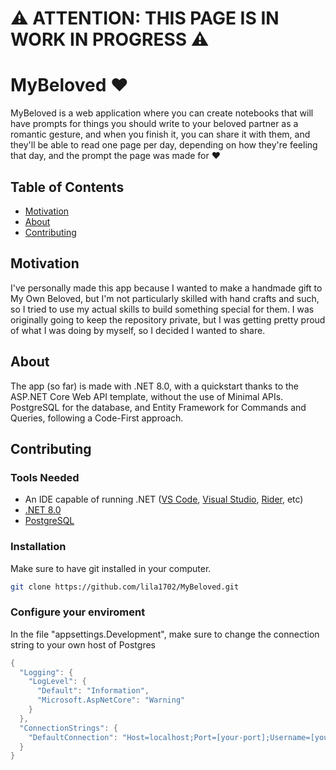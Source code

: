 # ⚠️ ATTENTION: THIS PAGE IS IN WORK IN PROGRESS ⚠️
<!--<img src="./src/img/MyBeloved-Logo.svg"/>-->
# MyBeloved ❤️

MyBeloved is a web application where you can create notebooks that will have prompts for things you should write to your beloved partner as a romantic gesture, and when you finish it, you can share it with them, and they'll be able to read one page per day, depending on how they're feeling that day, and the prompt the page was made for ❤️

## Table of Contents
- [Motivation](#Motivation)
- [About](#About)
- [Contributing](#Contributing)

## Motivation

I've personally made this app because I wanted to make a handmade gift to My Own Beloved, but I'm not particularly skilled with hand crafts and such, so I tried to use my actual skills to build something special for them. I was originally going to keep the repository private, but I was getting pretty proud of what I was doing by myself, so I decided I wanted to share.

## About

The app (so far) is made with .NET 8.0, with a quickstart thanks to the ASP.NET Core Web API template, without the use of Minimal APIs. PostgreSQL for the database, and Entity Framework for Commands and Queries, following a Code-First approach.

## Contributing

### Tools Needed
- An IDE capable of running .NET ([VS Code](https://code.visualstudio.com/download), [Visual Studio](https://visualstudio.microsoft.com/pt-br/downloads/), [Rider](https://www.jetbrains.com/pt-br/rider/), etc)
- [.NET 8.0](https://dotnet.microsoft.com/pt-br/download/dotnet/8.0)
- [PostgreSQL](https://www.postgresql.org/download/)

### Installation

Make sure to have git installed in your computer.

```bash
git clone https://github.com/lila1702/MyBeloved.git
```

### Configure your enviroment

In the file "appsettings.Development", make sure to change the connection string to your own host of Postgres
```c#
{
  "Logging": {
    "LogLevel": {
      "Default": "Information",
      "Microsoft.AspNetCore": "Warning"
    }
  },
  "ConnectionStrings": {
    "DefaultConnection": "Host=localhost;Port=[your-port];Username=[your-user];Password=[your-password];Database=[Your-Database-Name-Choice];Trust Server Certificate=true"
  }
}
```
